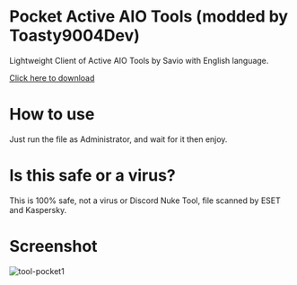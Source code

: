 # Pocket Active AIO Tools (modded by Toasty9004Dev)

Lightweight Client of Active AIO Tools by Savio with English language.

[Click here to download](https://github.com/Toasty9004Dev/PocketActiveAIOTools/releases/download/1.0-light/PocketActiveAIOTools.cmd)

# How to use

Just run the file as Administrator, and wait for it then enjoy.

# Is this safe or a virus?

This is 100% safe, not a virus or Discord Nuke Tool, file scanned by ESET and Kaspersky.

# Screenshot

![tool-pocket1](https://cdn.discordapp.com/attachments/953969089179701268/959997286333698048/unknown.png)
